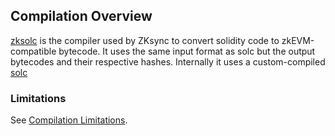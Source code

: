## Compilation Overview

[zksolc](https://github.com/matter-labs/era-compiler-solidity/releases) is the compiler used by ZKsync to convert solidity code to zkEVM-compatible bytecode. It uses the same input format as solc but the output bytecodes and their respective hashes. Internally it uses a custom-compiled [solc](https://github.com/matter-labs/era-solidity/releases)


### Limitations

See [Compilation Limitations](./limitations/compilation.md).
